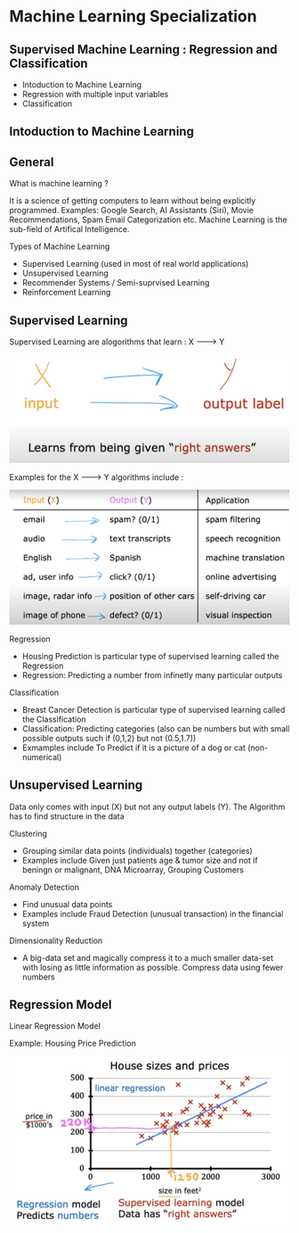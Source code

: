 # Machine Learning Specialization

## Supervised Machine Learning : Regression and Classification
* Intoduction to Machine Learning
* Regression with multiple input variables
* Classification

## Intoduction to Machine Learning
## General
What is machine learning ? 

It is a science of getting computers to learn without being explicitly programmed.
Examples: Google Search, AI Assistants (Siri), Movie Recommendations, Spam Email Categorization etc.
Machine Learning is the sub-field of Artifical Intelligence.

Types of Machine Learning 
* Supervised Learning (used in most of real world applications)
* Unsupervised Learning
* Recommender Systems / Semi-suprvised Learning
* Reinforcement Learning

## Supervised Learning 
Supervised Learning are alogorithms that learn : X ---> Y

![SL1](https://github.com/vyasaarsh/Learnings/blob/main/Machine%20Learning%20Specialization/Images/SL1.png)

Examples for the X ---> Y algorithms include : 

![SL2](https://github.com/vyasaarsh/Learnings/blob/main/Machine%20Learning%20Specialization/Images/SL2.png)

Regression

* Housing Prediction is particular type of supervised learning called the Regression
* Regression: Predicting a number from infinetly many particular outputs

Classification

* Breast Cancer Detection is particular type of supervised learning called the Classification
* Classification: Predicting categories (also can be numbers but with small possible outputs such if (0,1,2) but not (0.5,1.7))
* Exmamples include To Predict if it is a picture of a dog or cat (non-numerical) 

## Unsupervised Learning
Data only comes with input (X) but not any output labels (Y). The Algorithm has to find structure in the data

Clustering

* Grouping similar data points (individuals) together (categories)
* Examples include Given just patients age & tumor size and not if beningn or malignant, DNA Microarray, Grouping Customers

Anomaly Detection

* Find unusual data points
* Examples include Fraud Detection (unusual transaction) in the financial system

Dimensionality Reduction 

* A big-data set and magically compress it to a much smaller data-set with losing as little information as possible. Compress data using fewer numbers 

## Regression Model

Linear Regression Model

Example: Housing Price Prediction

![SL3](https://github.com/vyasaarsh/Learnings/blob/main/Machine%20Learning%20Specialization/Images/SL3.png)
